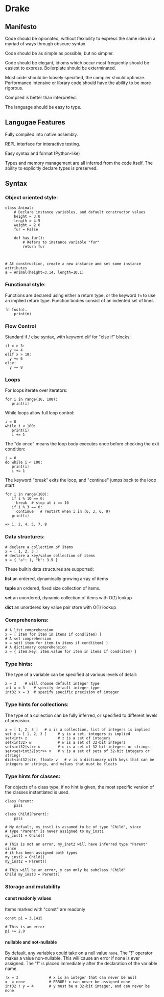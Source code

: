 # Drake

## Manifesto

Code should be opionated, without flexibility to express the same idea
in a myriad of ways through obscure syntax.

Code should be as simple as possible, but no simpler.

Code should be elegant, idioms which occur most frequently should be easiest to express.
Boilerplate should be exterminated.

Most code should be loosely specified, the compiler should optimize. 
Performance intensive or library code should have the ability to be more rigorous.

Compiled is better than interpreted.

The language should be easy to type.

## Langugae Features

Fully compiled into native assembly.

REPL interface for interactive testing.

Easy syntax and format (Python-like)

Types and memory management are all inferred from the code itself.  The ability
to explicitly declare types is preserved.

## Syntax

### Object oriented style:

```
class Animal:
    # Declare instance variables, and default constructor values
    height = 3.0
    length = 4.5
    weight = 2.0
    fur = False

    def has_fur():
        # Refers to instance variable "fur"
        return fur

    
       
# At construction, create a new instance and set some instance attributes 
a = Animal(height=3.14, length=10.1)
```

### Functional style:
Functions are declared using either a return type, or the keyword `fn` to use an implied return type.
Function bodies consist of an indented set of lines
```
fn foo(n):
    print(n)
```

### Flow Control
Standard if / else syntax, with keyword elif for "else if" blocks:
```
if x > 3:
  y += 4
elif x > 10:
  y += 6
else:
  y += 8
```

### Loops

For loops iterate over iterators:
```
for i in range(10, 100):
   print(i)
```

While loops allow full loop control:
```
i = 0
while i < 100:
   print(i)
   i += 1
```

The "do once" means the loop body executes once before checking the exit condition:
```
i = 0
do while i < 100:
   print(i)
   i += 1
```

The keyword "break" exits the loop, and "continue" jumps back to the loop start:
```
for i in range(100):
   if i % 10 == 0:
     break  # stop at i == 10
   if i % 3 == 0:
     continue   # restart when i in (0, 3, 6, 9)
   print(i)

=> 1, 2, 4, 5, 7, 8
``` 

### Data structures:
```
# declare a collection of items
x = [ 1, 2, 3 ]
# declare a key/value collection of items
x = { "a": 1, "b": 3.5 }
```

These builtin data structures are supported:

**list** an ordered, dynamically growing array of items

**tuple** an ordered, fixed size collection of items.

**set** an unordered, dynamic collection of items with O(1) lookup

**dict** an unordered key value pair store with O(1) lookup

### Comprehensions:
```
# A list comprehension
x = [ item for item in items if cond(item) ]
# A set comprehension
x = set( item for item in items if cond(item) )
# A dictionary comprehension
x = { item.key: item.value for item in items if cond(item) }
```

### Type hints:
The type of a variable can be specified at various levels of detail:
```
x = 3    # will choose default integer type
int x = 3    # specify default integer type
int32 x = 3  # specify specific precision of integer
```

### Type hints for collections:
The type of a collection can be fully inferred, or specified to different levels of precision.
```
x = [ 1, 2, 3 ]   # x is a collection, list of integers is implied
set y = [ 1, 2, 3 ]     # y is a set, integers is implied
set<int> z              # z is a set of integers
set<int32> w            # w is a set of 32-bit integers
set<int32|str> u        # u is a set of 32-bit integers or strings
set<set<int32|str>> v   # v is a set of sets of 32-bit integers or strings
dict<int32|str, float> v   # v is a dictionary with keys that can be integers or strings, and values that must be floats
```

### Type hints for classes:
For objects of a class type, if no hint is given, the most specific
version of the classes instantiated is used.

```
class Parent:
    pass

class Child(Parent):
    pass

# My default, my_inst1 is assumed to be of type "Child", since
# type "Parent" is never assigned to my_inst1
my_inst1 = Child()

# This is not an error, my_inst2 will have inferred type "Parent" since
# it has been assigned both types
my_inst2 = Child()
my_inst2 = Parent()

# This will be an error, y can only be subclass "Child"
Child my_inst3 = Parent()
```

### Storage and mutability

#### const readonly values
Items marked with "const" are readonly
```
const pi = 3.1415

# This is an error
pi += 2.0
```

#### nullable and not-nullable
By default, any variables could take on a null value `none`.
The "!" operator makes a value non-nullable.  This will cause an error if none is ever assigned.
The "!" is placed immediately after the declaration of the variable name.
```
!x = 3              # x is an integer that can never be null
x  = none           # ERROR! x can never be assigned none
int32 ! y = 4       # y must be a 32-bit integer, and can never be none
```
